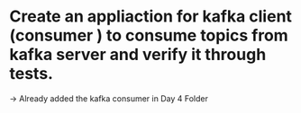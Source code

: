 # Create an appliaction for kafka client (consumer ) to consume topics from kafka server and verify it through tests.

-> Already added the kafka consumer in Day 4 Folder
